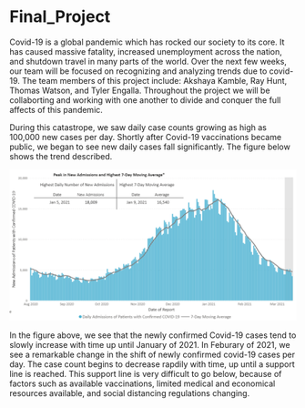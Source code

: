 # Final_Project

Covid-19 is a global pandemic which has rocked our society to its core. It has caused massive fatality, increased unemployment across the nation, and shutdown travel in many parts of the world. Over the next few weeks, our team will be focused on recognizing and analyzing trends due to covid-19. The team members of this project include: Akshaya Kamble, Ray Hunt, Thomas Watson, and Tyler Engalla. Throughout the project we will be collaborting and working with one another to divide and conquer the full affects of this pandemic.

During this catastrope, we saw daily case counts growing as high as 100,000 new cases per day. Shortly after Covid-19 vaccinations became public, we began to see new daily cases fall significantly. The figure below shows the trend described. 

![Covid-19_DailyCases.PNG](Resources/Covid-19_DailyCases.PNG)

In the figure above, we see that the newly confirmed Covid-19 cases tend to slowly increase with time up until January of 2021. In Feburary of 2021, we see a remarkable change in the shift of newly confirmed covid-19 cases per day. The case count begins to decrease rapdily with time, up until a support line is reached. This support line is very difficult to go below, because of factors such as available vaccinations, limited medical and economical resources available, and social distancing regulations changing.
